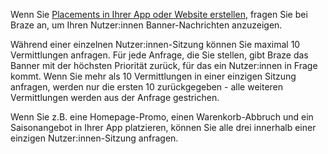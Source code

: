 Wenn Sie [Placements in Ihrer App oder Website erstellen]({{site.baseurl}}/developer_guide/banners/placements/#requestBannersRefresh), fragen Sie bei Braze an, um Ihren Nutzer:innen Banner-Nachrichten anzuzeigen.

Während einer einzelnen Nutzer:innen-Sitzung können Sie maximal 10 Vermittlungen anfragen. Für jede Anfrage, die Sie stellen, gibt Braze das Banner mit der höchsten Priorität zurück, für das ein Nutzer:innen in Frage kommt. Wenn Sie mehr als 10 Vermittlungen in einer einzigen Sitzung anfragen, werden nur die ersten 10 zurückgegeben - alle weiteren Vermittlungen werden aus der Anfrage gestrichen.

Wenn Sie z.B. eine Homepage-Promo, einen Warenkorb-Abbruch und ein Saisonangebot in Ihrer App platzieren, können Sie alle drei innerhalb einer einzigen Nutzer:innen-Sitzung anfragen.
